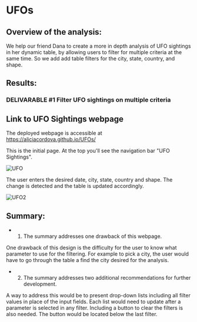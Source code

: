 # UFOs

## Overview of the analysis:

We help our friend Dana to create a more in depth analysis of UFO sightings in her dynamic table, by allowing users to filter for multiple criteria at the same time. So we add add table filters for the city, state, country, and shape.

## Results:

### DELIVARABLE #1 Filter UFO sightings on multiple criteria 

##  Link to UFO Sightings webpage

The deployed webpage is accessible at https://aliciacordova.github.io/UFOs/ 

This is the initial page. At the top you'll see the navigation bar "UFO Sightings".

![UFO](https://user-images.githubusercontent.com/87447639/138559234-35881d1e-d9b5-48a8-928b-7f266fce8545.PNG)


The user enters the desired date, city, state, country and shape. The change is detected and the table is updated accordingly.

![UFO2](https://user-images.githubusercontent.com/87447639/138559236-e4bf9fcc-58d9-4d50-9a20-cde81efbc629.PNG)


 ## Summary:
- 1. The summary addresses one drawback of this webpage.

One drawback of this design is the difficulty for the user to know what parameter to use for the filtering. For example to pick a city, the user would have to go through the table a find the city desired for the analysis.

- 2. The summary addresses two additional recommendations for further development. 

A way to address this would be to present drop-down lists including all filter values in place of the input fields. Each list would need to update after a parameter is selected in any filter. 
Including a button to clear the filters is also needed. The button would be located below the last filter.

